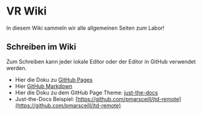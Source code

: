 # VR Wiki

In diesem Wiki sammeln wir alle allgemeinen Seiten zum Labor!



## Schreiben im Wiki

Zum Schreiben kann jeder lokale Editor oder der Editor in GitHub verwendet werden. 

- Hier die Doku zu [GitHub Pages](https://guides.github.com/features/pages/)
- Hier [GitHub Markdown](https://guides.github.com/features/mastering-markdown/)
- Hier die Doku zu dem GitHub Page Theme: [just-the-docs](https://pmarsceill.github.io/just-the-docs/)
- Just-the-Docs Beispiel: [https://github.com/pmarsceill/jtd-remote](https://github.com/pmarsceill/jtd-remote)
